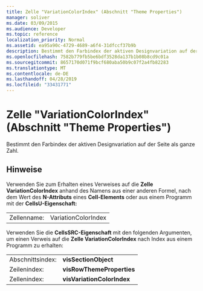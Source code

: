 ```yaml
---
title: Zelle "VariationColorIndex" (Abschnitt "Theme Properties")
manager: soliver
ms.date: 03/09/2015
ms.audience: Developer
ms.topic: reference
localization_priority: Normal
ms.assetid: ea95a90c-4729-4689-a6f4-31dfccf37b9b
description: Bestimmt den Farbindex der aktiven Designvariation auf der Seite als ganze Zahl.
ms.openlocfilehash: 7582b779fb5be6bdf3528da137b1b08b8cd9c01a
ms.sourcegitcommit: 8657170d071f9bcf680aba50b9c07f2a4fb82283
ms.translationtype: MT
ms.contentlocale: de-DE
ms.lasthandoff: 04/28/2019
ms.locfileid: "33431771"
---
```

# <a name="variationcolorindex-cell-theme-properties-section"></a>Zelle "VariationColorIndex" (Abschnitt "Theme Properties")

Bestimmt den Farbindex der aktiven Designvariation auf der Seite als ganze Zahl.
  
## <a name="remarks"></a>Hinweise

Verwenden Sie zum Erhalten eines Verweises auf die **Zelle VariationColorIndex** anhand des Namens aus einer anderen Formel, nach dem Wert des **N-Attributs** eines **Cell-Elements** oder aus einem Programm mit der **CellsU-Eigenschaft:** 
  
|||
|:-----|:-----|
| Zellenname:  <br/> | VariationColorIndex  <br/> |
   
Verwenden Sie die **CellsSRC-Eigenschaft** mit den folgenden Argumenten, um einen Verweis auf die **Zelle VariationColorIndex** nach Index aus einem Programm zu erhalten: 
  
|||
|:-----|:-----|
| Abschnittsindex:  <br/> |**visSectionObject** <br/> |
| Zeilenindex:  <br/> |**visRowThemeProperties** <br/> |
| Zellenindex:  <br/> |**visVariationColorIndex** <br/> |
   

